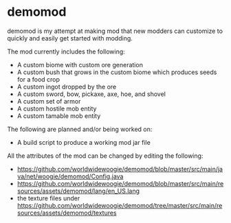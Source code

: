 # demomod

demomod is my attempt at making mod that new modders can customize to quickly and easily get started with modding.

The mod currently includes the following:

* A custom biome with custom ore generation
* A custom bush that grows in the custom biome which produces seeds for a food crop
* A custom ingot dropped by the ore
* A custom sword, bow, pickaxe, axe, hoe, and shovel
* A custom set of armor
* A custom hostile mob entity
* A custom tamable mob entity

The following are planned and/or being worked on:

* A build script to produce a working mod jar file

All the attributes of the mod can be changed by editing the following:

* https://github.com/worldwidewoogie/demomod/blob/master/src/main/java/net/woogie/demomod/Config.java
* https://github.com/worldwidewoogie/demomod/blob/master/src/main/resources/assets/demomod/lang/en_US.lang
* the texture files under https://github.com/worldwidewoogie/demomod/tree/master/src/main/resources/assets/demomod/textures
